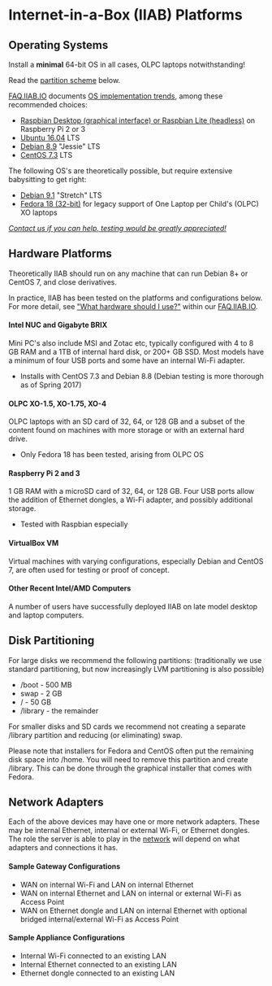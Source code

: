 # Internet-in-a-Box (IIAB) Platforms

## Operating Systems

Install a **minimal** 64-bit OS in all cases, OLPC laptops notwithstanding!

Read the [partition scheme](https://github.com/iiab/iiab/wiki/IIAB-Platforms#disk-partitioning) below.

[FAQ.IIAB.IO](http://wiki.laptop.org/go/IIAB/FAQ) documents [OS implementation trends](http://wiki.laptop.org/go/IIAB/FAQ#What_OS_should_I_use.3F), among these recommended choices:

* [Raspbian Desktop (graphical interface) or Raspbian Lite (headless)](https://www.raspberrypi.org/downloads/raspbian/) on Raspberry Pi 2 or 3
* [Ubuntu 16.04](http://releases.ubuntu.com/16.04/) LTS
* [Debian 8.9](https://www.debian.org/releases/jessie/debian-installer/) "Jessie" LTS
* [CentOS 7.3](https://www.centos.org/download/) LTS

The following OS's are theoretically possible, but require extensive babysitting to get right:

* [Debian 9.1](https://www.debian.org/releases/stretch/) "Stretch" LTS
* [Fedora 18 (32-bit)](http://wiki.laptop.org/go/Releases) for legacy support of One Laptop per Child's (OLPC) XO laptops

_[Contact us if you can help, testing would be greatly appreciated!](http://wiki.laptop.org/go/IIAB/FAQ#What_are_the_best_places_for_community_support.3F)_

## Hardware Platforms

Theoretically IIAB should run on any machine that can run Debian 8+ or CentOS 7, and close derivatives.

In practice, IIAB has been tested on the platforms and configurations below.  For more detail, see ["What hardware should I use?"](http://wiki.laptop.org/go/IIAB/FAQ#What_hardware_should_I_use.3F) within our [FAQ.IIAB.IO](http://wiki.laptop.org/go/IIAB/FAQ).

#### Intel NUC and Gigabyte BRIX

Mini PC's also include MSI and Zotac etc, typically configured with 4 to 8 GB RAM and a 1TB of internal hard disk, or 200+ GB SSD. Most models have a minimum of four USB ports and some have an internal Wi-Fi adapter.

- Installs with CentOS 7.3 and Debian 8.8 (Debian testing is more thorough as of Spring 2017)

#### OLPC XO-1.5, XO-1.75, XO-4

OLPC laptops with an SD card of 32, 64, or 128 GB and a subset of the content found on machines with more storage or with an external hard drive.

- Only Fedora 18 has been tested, arising from OLPC OS

#### Raspberry Pi 2 and 3

1 GB RAM with a microSD card of 32, 64, or 128 GB.  Four USB ports allow the addition of Ethernet dongles, a Wi-Fi adapter, and possibly additional storage.

- Tested with Raspbian especially

#### VirtualBox VM

Virtual machines with varying configurations, especially Debian and CentOS 7, are often used for testing or proof of concept.

#### Other Recent Intel/AMD Computers

A number of users have successfully deployed IIAB on late model desktop and laptop computers.

## Disk Partitioning

For large disks we recommend the following partitions: (traditionally we use standard partitioning, but now increasingly LVM partitioning is also possible)
* /boot - 500 MB
* swap - 2 GB
* / - 50 GB
* /library - the remainder

For smaller disks and SD cards we recommend not creating a separate /library partition and reducing (or eliminating) swap.

Please note that installers for Fedora and CentOS often put the remaining disk space into /home.  You will need to remove this partition and create /library.  This can be done through the graphical installer that comes with Fedora.

## Network Adapters

Each of the above devices may have one or more network adapters.  These may be internal Ethernet, internal or external Wi-Fi, or Ethernet dongles.  The role the server is able to play in the [network](https://github.com/iiab/iiab/wiki/IIAB-Networking) will depend on what adapters and connections it has.

#### Sample Gateway Configurations

* WAN on internal Wi-Fi and LAN on internal Ethernet
* WAN on internal Ethernet and LAN on internal or external Wi-Fi as Access Point
* WAN on Ethernet dongle and LAN on internal Ethernet with optional bridged internal/external Wi-Fi as Access Point

#### Sample Appliance Configurations

* Internal Wi-Fi connected to an existing LAN
* Internal Ethernet connected to an existing LAN
* Ethernet dongle connected to an existing LAN